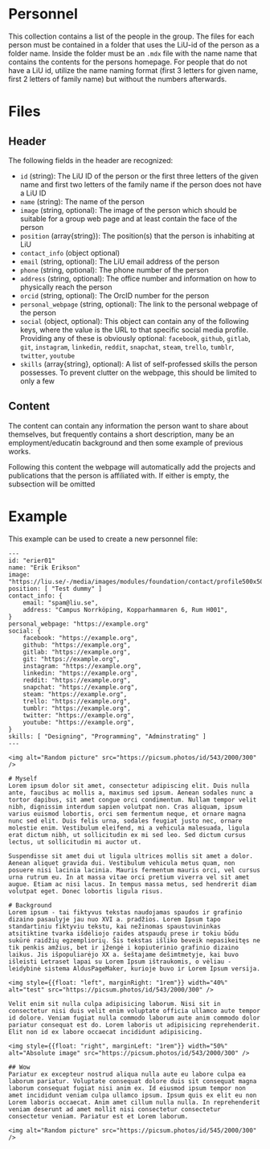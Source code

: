 # Personnel
This collection contains a list of the people in the group.  The files for each person must be contained in a folder that uses the LiU-id of the person as a folder name. Inside the folder must be an `.mdx` file with the name name that contains the contents for the persons homepage.  For people that do not have a LiU id, utilize the name naming format (first 3 letters for given name, first 2 letters of family name) but without the numbers afterwards.

# Files
## Header
The following fields in the header are recognized:
 - `id` (string): The LiU ID of the person or the first three letters of the given name and first two letters of the family name if the person does not have a LiU ID
 - `name` (string): The name of the person
 - `image` (string, optional): The image of the person which should be suitable for a group web page and at least contain the face of the person
 - `position` (array{string}): The position(s) that the person is inhabiting at LiU
 - `contact_info` (object optional)
  - `email` (string, optional): The LiU email address of the person
  - `phone` (string, optional): The phone number of the person
  - `address` (string, optional): The office number and information on how to physically reach the person
  - `orcid` (string, optional): The OrcID number for the person
- `personal_webpage` (string, optional): The link to the personal webpage of the person
- `social` (object, optional): This object can contain any of the following keys, where the value is the URL to that specific social media profile.  Providing any of these is obviously optional: `facebook`, `github`, `gitlab`, `git`, `instagram`, `linkedin`, `reddit`, `snapchat`, `steam`, `trello`, `tumblr`, `twitter`, `youtube`
 - `skills` (array{string}, optional): A list of self-professed skills the person possesses.  To prevent clutter on the webpage, this should be limited to only a few

## Content
The content can contain any information the person want to share about themselves, but frequently contains a short description, many be an employment/educatin background and then some example of previous works.

Following this content the webpage will automatically add the projects and publications that the person is affiliated with.  If either is empty, the subsection will be omitted

# Example
This example can be used to create a new personnel file:

```mdx
---
id: "erier01"
name: "Erik Erikson"
image: "https://liu.se/-/media/images/modules/foundation/contact/profile500x500.png"
position: [ "Test dummy" ]
contact_info: {
    email: "spam@liu.se",
    address: "Campus Norrköping, Kopparhammaren 6, Rum H001",
}
personal_webpage: "https://example.org"
social: {
    facebook: "https://example.org",
    github: "https://example.org",
    gitlab: "https://example.org",
    git: "https://example.org",
    instagram: "https://example.org",
    linkedin: "https://example.org",
    reddit: "https://example.org",
    snapchat: "https://example.org",
    steam: "https://example.org",
    trello: "https://example.org",
    tumblr: "https://example.org",
    twitter: "https://example.org",
    youtube: "https://example.org",
}
skills: [ "Designing", "Programming", "Adminstrating" ]
---

<img alt="Random picture" src="https://picsum.photos/id/543/2000/300" />

# Myself
Lorem ipsum dolor sit amet, consectetur adipiscing elit. Duis nulla ante, faucibus ac mollis a, maximus sed ipsum. Aenean sodales nunc a tortor dapibus, sit amet congue orci condimentum. Nullam tempor velit nibh, dignissim interdum sapien volutpat non. Cras aliquam, ipsum varius euismod lobortis, orci sem fermentum neque, et ornare magna nunc sed elit. Duis felis urna, sodales feugiat justo nec, ornare molestie enim. Vestibulum eleifend, mi a vehicula malesuada, ligula erat dictum nibh, ut sollicitudin ex mi sed leo. Sed dictum cursus lectus, ut sollicitudin mi auctor ut.

Suspendisse sit amet dui ut ligula ultrices mollis sit amet a dolor. Aenean aliquet gravida dui. Vestibulum vehicula metus quam, non posuere nisi lacinia lacinia. Mauris fermentum mauris orci, vel cursus urna rutrum eu. In at massa vitae orci pretium viverra vel sit amet augue. Etiam ac nisi lacus. In tempus massa metus, sed hendrerit diam volutpat eget. Donec lobortis ligula risus.

# Background
Lorem ipsum - tai fiktyvus tekstas naudojamas spaudos ir grafinio dizaino pasaulyje jau nuo XVI a. pradžios. Lorem Ipsum tapo standartiniu fiktyviu tekstu, kai nežinomas spaustuvininkas atsitiktine tvarka išdėliojo raides atspaudų prese ir tokiu būdu sukūrė raidžių egzempliorių. Šis tekstas išliko beveik nepasikeitęs ne tik penkis amžius, bet ir įžengė i kopiuterinio grafinio dizaino laikus. Jis išpopuliarėjo XX a. šeštajame dešimtmetyje, kai buvo išleisti Letraset lapai su Lorem Ipsum ištraukomis, o vėliau -leidybinė sistema AldusPageMaker, kurioje buvo ir Lorem Ipsum versija.

<img style={{float: "left", marginRight: "1rem"}} width="40%" alt="test" src="https://picsum.photos/id/543/2000/300" />

Velit enim sit nulla culpa adipisicing laborum. Nisi sit in consectetur nisi duis velit enim voluptate officia ullamco aute tempor id dolore. Veniam fugiat nulla commodo laborum aute anim commodo dolor pariatur consequat est do. Lorem laboris ut adipisicing reprehenderit. Elit non id ex labore occaecat incididunt adipisicing.

<img style={{float: "right", marginLeft: "1rem"}} width="50%" alt="Absolute image" src="https://picsum.photos/id/543/2000/300" />

## Wow
Pariatur ex excepteur nostrud aliqua nulla aute eu labore culpa ea laborum pariatur. Voluptate consequat dolore duis sit consequat magna laborum consequat fugiat nisi anim ex. Id eiusmod ipsum tempor non amet incididunt veniam culpa ullamco ipsum. Ipsum quis ex elit eu non Lorem laboris occaecat. Anim amet cillum nulla nulla. In reprehenderit veniam deserunt ad amet mollit nisi consectetur consectetur consectetur veniam. Pariatur est et Lorem laborum.

<img alt="Random picture" src="https://picsum.photos/id/545/2000/300" />
```

